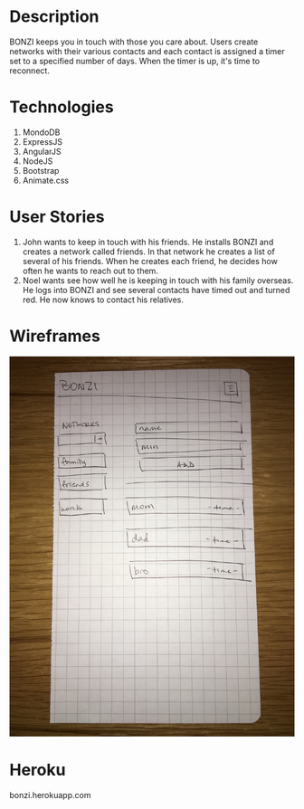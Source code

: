 # Description
BONZI keeps you in touch with those you care about.  Users create networks with their various contacts and each contact is assigned a timer set to a specified number of days.  When the timer is up, it's time to reconnect.

# Technologies
1. MondoDB
2. ExpressJS
3. AngularJS
4. NodeJS
5. Bootstrap
6. Animate.css

# User Stories
1. John wants to keep in touch with his friends. He installs BONZI and creates a network called friends. In that network he creates a list of several of his friends. When he creates each friend, he decides how often he wants to reach out to them.
2. Noel wants see how well he is keeping in touch with his family overseas. He logs into BONZI and see several contacts have timed out and turned red. He now knows to contact his relatives.

# Wireframes
![Wireframe](public/img/wireframe.JPG)

# Heroku
bonzi.herokuapp.com